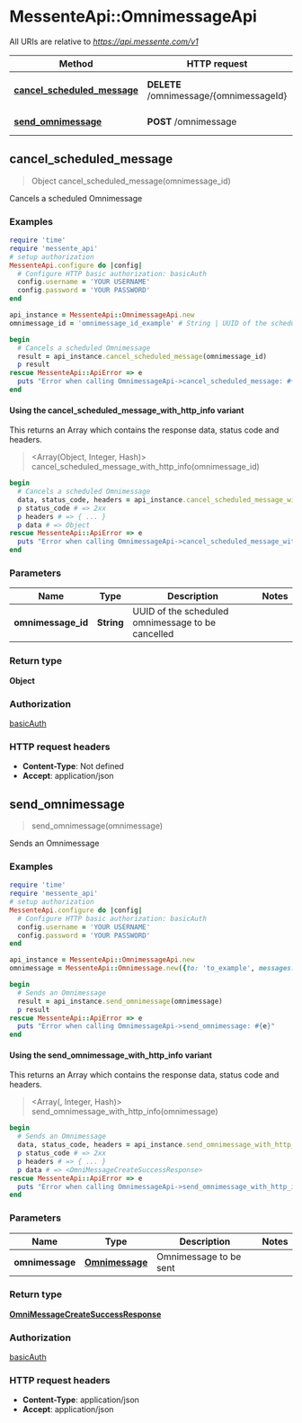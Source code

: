 # MessenteApi::OmnimessageApi

All URIs are relative to *https://api.messente.com/v1*

| Method | HTTP request | Description |
| ------ | ------------ | ----------- |
| [**cancel_scheduled_message**](OmnimessageApi.md#cancel_scheduled_message) | **DELETE** /omnimessage/{omnimessageId} | Cancels a scheduled Omnimessage |
| [**send_omnimessage**](OmnimessageApi.md#send_omnimessage) | **POST** /omnimessage | Sends an Omnimessage |


## cancel_scheduled_message

> Object cancel_scheduled_message(omnimessage_id)

Cancels a scheduled Omnimessage

### Examples

```ruby
require 'time'
require 'messente_api'
# setup authorization
MessenteApi.configure do |config|
  # Configure HTTP basic authorization: basicAuth
  config.username = 'YOUR USERNAME'
  config.password = 'YOUR PASSWORD'
end

api_instance = MessenteApi::OmnimessageApi.new
omnimessage_id = 'omnimessage_id_example' # String | UUID of the scheduled omnimessage to be cancelled

begin
  # Cancels a scheduled Omnimessage
  result = api_instance.cancel_scheduled_message(omnimessage_id)
  p result
rescue MessenteApi::ApiError => e
  puts "Error when calling OmnimessageApi->cancel_scheduled_message: #{e}"
end
```

#### Using the cancel_scheduled_message_with_http_info variant

This returns an Array which contains the response data, status code and headers.

> <Array(Object, Integer, Hash)> cancel_scheduled_message_with_http_info(omnimessage_id)

```ruby
begin
  # Cancels a scheduled Omnimessage
  data, status_code, headers = api_instance.cancel_scheduled_message_with_http_info(omnimessage_id)
  p status_code # => 2xx
  p headers # => { ... }
  p data # => Object
rescue MessenteApi::ApiError => e
  puts "Error when calling OmnimessageApi->cancel_scheduled_message_with_http_info: #{e}"
end
```

### Parameters

| Name | Type | Description | Notes |
| ---- | ---- | ----------- | ----- |
| **omnimessage_id** | **String** | UUID of the scheduled omnimessage to be cancelled |  |

### Return type

**Object**

### Authorization

[basicAuth](../README.md#basicAuth)

### HTTP request headers

- **Content-Type**: Not defined
- **Accept**: application/json


## send_omnimessage

> <OmniMessageCreateSuccessResponse> send_omnimessage(omnimessage)

Sends an Omnimessage

### Examples

```ruby
require 'time'
require 'messente_api'
# setup authorization
MessenteApi.configure do |config|
  # Configure HTTP basic authorization: basicAuth
  config.username = 'YOUR USERNAME'
  config.password = 'YOUR PASSWORD'
end

api_instance = MessenteApi::OmnimessageApi.new
omnimessage = MessenteApi::Omnimessage.new({to: 'to_example', messages: [MessenteApi::SMS.new({text: 'Hello world!'})]}) # Omnimessage | Omnimessage to be sent

begin
  # Sends an Omnimessage
  result = api_instance.send_omnimessage(omnimessage)
  p result
rescue MessenteApi::ApiError => e
  puts "Error when calling OmnimessageApi->send_omnimessage: #{e}"
end
```

#### Using the send_omnimessage_with_http_info variant

This returns an Array which contains the response data, status code and headers.

> <Array(<OmniMessageCreateSuccessResponse>, Integer, Hash)> send_omnimessage_with_http_info(omnimessage)

```ruby
begin
  # Sends an Omnimessage
  data, status_code, headers = api_instance.send_omnimessage_with_http_info(omnimessage)
  p status_code # => 2xx
  p headers # => { ... }
  p data # => <OmniMessageCreateSuccessResponse>
rescue MessenteApi::ApiError => e
  puts "Error when calling OmnimessageApi->send_omnimessage_with_http_info: #{e}"
end
```

### Parameters

| Name | Type | Description | Notes |
| ---- | ---- | ----------- | ----- |
| **omnimessage** | [**Omnimessage**](Omnimessage.md) | Omnimessage to be sent |  |

### Return type

[**OmniMessageCreateSuccessResponse**](OmniMessageCreateSuccessResponse.md)

### Authorization

[basicAuth](../README.md#basicAuth)

### HTTP request headers

- **Content-Type**: application/json
- **Accept**: application/json

